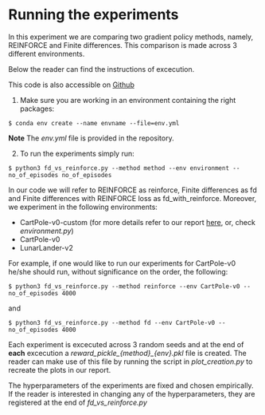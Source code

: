 # Running the experiments

In this experiment we are comparing two gradient policy methods, namely, REINFORCE and Finite differences. This comparison is made across 3 different environments. 

Below the reader can find the instructions of excecution. 

This code is also accessible on [Github](https://github.com/spyrosavl/Reinforcement-Learning/tree/master/Project)

1. Make sure you are working in an environment containing the right packages:

`$ conda env create --name envname --file=env.yml`

**Note** The *env.yml* file is provided in the repository.

2. To run the experiments simply run:

`$ python3 fd_vs_reinforce.py --method method --env environment --no_of_episodes no_of_episodes`

In our code we will refer to REINFORCE as reinforce, Finite differences as fd and Finite differences with REINFORCE loss as fd_with_reinforce. Moreover, we experiment in the following environments:

- CartPole-v0-custom (for more details refer to our report [here](https://www.overleaf.com/read/tppwsbmjbynt), or, check *environment.py*)
- CartPole-v0
- LunarLander-v2

For example, if one would like to run our experiments for CartPole-v0 he/she should run, without significance on the order, the following:

`$ python3 fd_vs_reinforce.py --method reinforce --env CartPole-v0 --no_of_episodes 4000`

and 

`$ python3 fd_vs_reinforce.py --method fd --env CartPole-v0 --no_of_episodes 4000`

Each experiment is excecuted across 3 random seeds and at the end of **each** excecution a *reward_pickle_{method}_{env}.pkl* file is created. The reader can make use of this file by running the script in *plot_creation.py* to recreate the plots in our report.

The hyperparameters of the experiments are fixed and chosen empirically. If the reader is interested in changing any of the hyperparameters, they are registered at the end of *fd_vs_reinforce.py*


